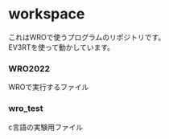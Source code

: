 # workspace
これはWROで使うプログラムのリポジトリです。  
EV3RTを使って動かしています。    
### WRO2022
WROで実行するファイル    
### wro_test
c言語の実験用ファイル    
